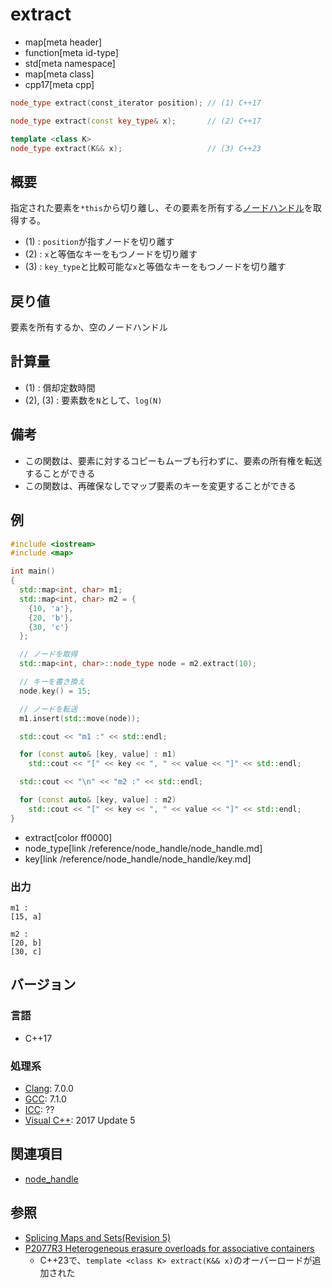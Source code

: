 # extract
* map[meta header]
* function[meta id-type]
* std[meta namespace]
* map[meta class]
* cpp17[meta cpp]

```cpp
node_type extract(const_iterator position); // (1) C++17

node_type extract(const key_type& x);       // (2) C++17

template <class K>
node_type extract(K&& x);                   // (3) C++23
```

## 概要
指定された要素を`*this`から切り離し、その要素を所有する[ノードハンドル](/reference/node_handle/node_handle.md)を取得する。

- (1) : `position`が指すノードを切り離す
- (2) : `x`と等価なキーをもつノードを切り離す
- (3) : `key_type`と比較可能な`x`と等価なキーをもつノードを切り離す


## 戻り値
要素を所有するか、空のノードハンドル


## 計算量
- (1) : 償却定数時間
- (2), (3) : 要素数を`N`として、`log(N)`


## 備考
- この関数は、要素に対するコピーもムーブも行わずに、要素の所有権を転送することができる
- この関数は、再確保なしでマップ要素のキーを変更することができる


## 例
```cpp example
#include <iostream>
#include <map>

int main()
{
  std::map<int, char> m1;
  std::map<int, char> m2 = {
    {10, 'a'},
    {20, 'b'},
    {30, 'c'}
  };

  // ノードを取得
  std::map<int, char>::node_type node = m2.extract(10);

  // キーを書き換え
  node.key() = 15;

  // ノードを転送
  m1.insert(std::move(node));

  std::cout << "m1 :" << std::endl;

  for (const auto& [key, value] : m1)
    std::cout << "[" << key << ", " << value << "]" << std::endl;

  std::cout << "\n" << "m2 :" << std::endl;

  for (const auto& [key, value] : m2)
    std::cout << "[" << key << ", " << value << "]" << std::endl;
}
```
* extract[color ff0000]
* node_type[link /reference/node_handle/node_handle.md]
* key[link /reference/node_handle/node_handle/key.md]


### 出力
```
m1 :
[15, a]

m2 :
[20, b]
[30, c]
```

## バージョン
### 言語
- C++17


### 処理系
- [Clang](/implementation.md#clang): 7.0.0
- [GCC](/implementation.md#gcc): 7.1.0
- [ICC](/implementation.md#icc): ??
- [Visual C++](/implementation.md#visual_cpp): 2017 Update 5


## 関連項目
- [node_handle](/reference/node_handle/node_handle.md)


## 参照
- [Splicing Maps and Sets(Revision 5)](http://www.open-std.org/jtc1/sc22/wg21/docs/papers/2016/p0083r3.pdf)
- [P2077R3 Heterogeneous erasure overloads for associative containers](https://www.open-std.org/jtc1/sc22/wg21/docs/papers/2021/p2077r3.html)
    - C++23で、`template <class K> extract(K&& x)`のオーバーロードが追加された
